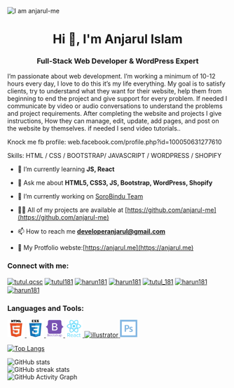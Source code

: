 ![I am anjarul-me](https://github.com/harun181/harun181/blob/main/page.png)


<h1 align="center">Hi 👋, I'm Anjarul Islam</h1>
<h3 align="center">Full-Stack Web Developer & WordPress Expert</h3>


I’m passionate about web development. I’m working a minimum of 10-12 hours every day, I love to do this it’s my life everything. My goal is to satisfy clients, try to understand what they want for their website, help them from beginning to end the project and give support for every problem. If needed I communicate by video or audio conversations to understand the problems and project requirements. After completing the website and projects I give instructions, How they can manage, edit, update, add pages, and post on the website by themselves. if needed I send video tutorials..</br>

Knock me fb profile: web.facebook.com/profile.php?id=100050631277610

Skills: HTML / CSS / BOOTSTRAP/ JAVASCRIPT / WORDPRESS / SHOPIFY
 


- 🌱 I’m currently learning **JS, React**

- 💬 Ask me about **HTML5, CSS3, JS, Bootstrap, WordPress, Shopify**

- 🔭 I’m currently working on [SoroBindu Team](https:/https://sorobindu.com)

- 👨‍💻 All of my projects are available at [https://github.com/anjarul-me](https://github.com/anjarul-me)

- 📫 How to reach me **developeranjarul@gmail.com**

- 📄 My Protfolio webste:[https://anjarul.me](https://anjarul.me)

<h3 align="left">Connect with me:</h3>
<p align="left">
<a href="https://fb.com/anjarul.me" target="blank"><img align="center" src="https://raw.githubusercontent.com/rahuldkjain/github-profile-readme-generator/master/src/images/icons/Social/facebook.svg" alt="tutul.qcsc" height="30" width="40" /></a>
<a href="https://twitter.com/anjarul_me" target="blank"><img align="center" src="https://raw.githubusercontent.com/rahuldkjain/github-profile-readme-generator/master/src/images/icons/Social/twitter.svg" alt="tutul181" height="30" width="40" /></a>
<a href="https://linkedin.com/in/anjarul-me" target="blank"><img align="center" src="https://raw.githubusercontent.com/rahuldkjain/github-profile-readme-generator/master/src/images/icons/Social/linked-in-alt.svg" alt="harun181" height="30" width="40" /></a>
<a href="https://codepen.io/anjarul-me" target="blank"><img align="center" src="https://raw.githubusercontent.com/rahuldkjain/github-profile-readme-generator/master/src/images/icons/Social/codepen.svg" alt="harun181" height="30" width="40" /></a>
<a href="https://instagram.com/anjarul.me" target="blank"><img align="center" src="https://raw.githubusercontent.com/rahuldkjain/github-profile-readme-generator/master/src/images/icons/Social/instagram.svg" alt="tutul_181" height="30" width="40" /></a>
<a href="https://dribbble.com/anjarul_me" target="blank"><img align="center" src="https://raw.githubusercontent.com/rahuldkjain/github-profile-readme-generator/master/src/images/icons/Social/dribbble.svg" alt="harun181" height="30" width="40" /></a>
<a href="https://www.behance.net/anjarul_me" target="blank"><img align="center" src="https://raw.githubusercontent.com/rahuldkjain/github-profile-readme-generator/master/src/images/icons/Social/behance.svg" alt="harun181" height="30" width="40" /></a>
</p>

<h3 align="left">Languages and Tools:</h3>
<p align="left"> 
<a href="https://www.w3.org/html/" target="_blank"> <img src="https://raw.githubusercontent.com/devicons/devicon/master/icons/html5/html5-original-wordmark.svg" alt="html5" width="40" height="40"/> </a> 
<a href="https://www.w3schools.com/css/" target="_blank"> <img src="https://raw.githubusercontent.com/devicons/devicon/master/icons/css3/css3-original-wordmark.svg" alt="css3" width="40" height="40"/> </a>
<a href="https://getbootstrap.com" target="_blank"> <img src="https://raw.githubusercontent.com/devicons/devicon/master/icons/bootstrap/bootstrap-plain-wordmark.svg" alt="bootstrap" width="40" height="40"/> </a> 
<a href="https://reactjs.org/" target="_blank"> <img src="https://raw.githubusercontent.com/devicons/devicon/master/icons/react/react-original-wordmark.svg" alt="react" width="40" height="40"/> </a> 
<a href="https://www.adobe.com/in/products/illustrator.html" target="_blank"> <img src="https://www.vectorlogo.zone/logos/adobe_illustrator/adobe_illustrator-icon.svg" alt="illustrator" width="40" height="40"/> </a> 
<a href="https://www.photoshop.com/en" target="_blank"> <img src="https://raw.githubusercontent.com/devicons/devicon/master/icons/photoshop/photoshop-line.svg" alt="photoshop" width="40" height="40"/> </a> 
</p>

[![Top Langs](https://github-readme-stats.vercel.app/api/top-langs/?username=anjarul-me)](https://github.com/anuraghazra/github-readme-stats)

![GitHub stats](https://github-readme-stats.vercel.app/api?username=anjarul-me&show_icons=true)  
![GitHub streak stats](https://github-readme-streak-stats.herokuapp.com/?user=anjarul-me)  
![GitHub Activity Graph](https://activity-graph.herokuapp.com/graph?username=anjarul-me)  


